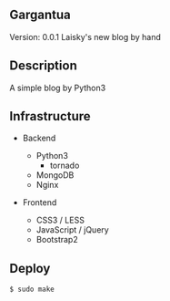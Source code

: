 Gargantua
---
Version: 0.0.1
Laisky's new blog by hand

## Description

A simple blog by Python3

## Infrastructure

- Backend
    - Python3
        - tornado
    - MongoDB
    - Nginx

- Frontend
    - CSS3 / LESS
    - JavaScript / jQuery
    - Bootstrap2

## Deploy

```sh
$ sudo make
```
